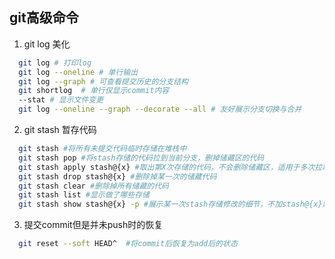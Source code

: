 ## git高级命令
1. git log 美化

```bash
  git log # 打印log
  git log --oneline # 单行输出
  git log --graph # 可查看提交历史的分支结构
  git shortlog  # 单行仅显示commit内容
  --stat # 显示文件变更
  git log --oneline --graph --decorate --all # 友好展示分支切换与合并
```
2. git stash 暂存代码

```bash
  git stash #将所有未提交代码临时存储在堆栈中
  git stash pop #将stash存储的代码拉到当前分支，删掉储藏区的代码
  git stash apply stash@{x} #取出第X次存储的代码，不会删除储藏区，适用于多次拉取
  git stash drop stash@{x} #删除掉某一次的储藏代码
  git stash clear #删除掉所有储藏的代码
  git stash list #显示做了哪些存储
  git stash show stash@{x} -p #展示某一次stash存储修改的细节，不加stash@{x}默认展示第一次，-p展示代码修改，不写-p展示文件修改
```
3. 提交commit但是并未push时的恢复
```bash
  git reset --soft HEAD^  #将commit后恢复为add后的状态
```